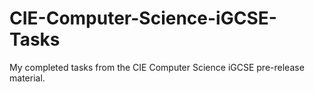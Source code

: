 # CIE-Computer-Science-iGCSE-Tasks
My completed tasks from the CIE Computer Science iGCSE pre-release material.

